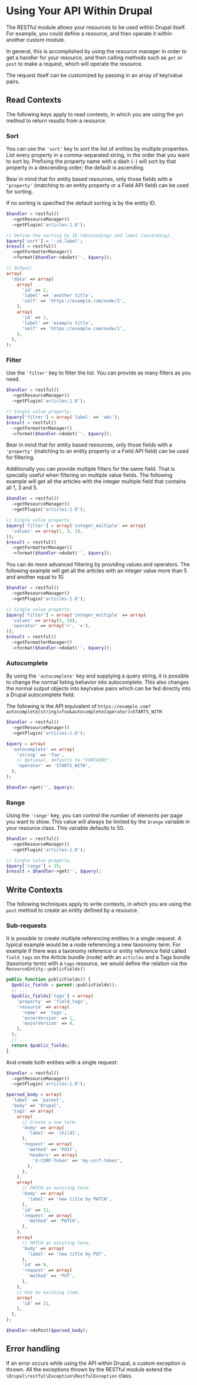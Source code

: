 # Using Your API Within Drupal

The RESTful module allows your resources to be used within Drupal itself. For
example, you could define a resource, and then operate it within another
custom module.

In general, this is accomplished by using the resource manager in order to get a
handler for your resource, and then calling methods such as `get` or `post` to
make a request, which will operate the resource.

The request itself can be customized by passing in an array of key/value pairs.

## Read Contexts
The following keys apply to read contexts, in which you are using the `get`
method to return results from a resource.

### Sort
You can use the `'sort'` key to sort the list of entities by multiple
properties.  List every property in a comma-separated string, in the order that
you want to sort by.  Prefixing the property name with a dash (``-``) will sort
 by that property in a descending order; the default is ascending.

Bear in mind that for entity based resources, only those fields with a
`'property'` (matching to an entity property or a Field API field) can be used
for sorting.

If no sorting is specified the default sorting is by the entity ID.

```php
$handler = restful()
  ->getResourceManager()
  ->getPlugin('articles:1.0');

// Define the sorting by ID (descending) and label (ascending).
$query['sort'] = '-id,label';
$result = restful()
  ->getFormatterManager()
  ->format($handler->doGet('', $query));

// Output:
array(
  'data' => array(
    array(
      'id' => 2,
      'label' => 'another title',
      'self' => 'https://example.com/node/2',
    ),
    array(
      'id' => 1,
      'label' => 'example title',
      'self' => 'https://example.com/node/1',
    ),
  ),
);
```


### Filter
Use the `'filter'` key to filter the list. You can provide as many filters as
you need.

```php
$handler = restful()
  ->getResourceManager()
  ->getPlugin('articles:1.0');

// Single value property.
$query['filter'] = array('label' => 'abc');
$result = restful()
  ->getFormatterManager()
  ->format($handler->doGet('', $query));
```

Bear in mind that for entity based resources, only those fields with a
`'property'` (matching to an entity property or a Field API field) can be used
for filtering.

Additionally you can provide multiple filters for the same field. That is
specially useful when filtering on multiple value fields. The following example
will get all the articles with the integer multiple field that contains all 1, 3
and 5.

```php
$handler = restful()
  ->getResourceManager()
  ->getPlugin('articles:1.0');

// Single value property.
$query['filter'] = array('integer_multiple' => array(
  'values' => array(1, 3, 5),
));
$result = restful()
  ->getFormatterManager()
  ->format($handler->doGet('', $query));
```

You can do more advanced filtering by providing values and operators. The
following example will get all the articles with an integer value more than 5
and another equal to 10.

```php
$handler = restful()
  ->getResourceManager()
  ->getPlugin('articles:1.0');

// Single value property.
$query['filter'] = array('integer_multiple' => array(
  'values' => array(5, 10),
  'operator' => array('>', '='),
));
$result = restful()
  ->getFormatterManager()
  ->format($handler->doGet('', $query));
```

### Autocomplete
By using the `'autocomplete'` key and supplying a query string, it is possible
to change the normal listing behavior into autocomplete.  This also changes
the normal output objects into key/value pairs which can be fed directly into
a Drupal autocomplete field.

The following is the API equivalent of
`https://example.com?autocomplete[string]=foo&autocomplete[operator]=STARTS_WITH`

```php
$handler = restful()
  ->getResourceManager()
  ->getPlugin('articles:1.0');

$query = array(
  'autocomplete' => array(
    'string' => 'foo',
    // Optional, defaults to "CONTAINS".
    'operator' => 'STARTS_WITH',
  ),
);

$handler->get('', $query);
```


### Range
Using the `'range'` key, you can control the number of elements per page you
want to show. This value will always be limited by the `$range` variable in your
 resource class. This variable defaults to 50.

```php
$handler = restful()
  ->getResourceManager()
  ->getPlugin('articles:1.0');

// Single value property.
$query['range'] = 25;
$result = $handler->get('', $query);
```

## Write Contexts

The following techniques apply to write contexts, in which you are using the
`post` method to create an entity defined by a resource.

### Sub-requests
It is possible to create multiple referencing entities in a single request. A
typical example would be a node referencing a new taxonomy term. For example if
there was a taxonomy reference or entity reference field called ``field_tags``
on the  Article bundle (node) with an ``articles`` and a Tags bundle (taxonomy
term) with a ``tags`` resource, we would define the relation via the
``ResourceEntity::publicFields()``

```php
public function publicFields() {
  $public_fields = parent::publicFields();
  // ...
  $public_fields['tags'] = array(
    'property' => 'field_tags',
    'resource' => array(
      'name' => 'tags',
      'minorVersion' => 1,
      'majorVersion' => 0,
    ),
  );
  // ...
  return $public_fields;
}

```

And create both entities with a single request:

```php
$handler = restful()
  ->getResourceManager()
  ->getPlugin('articles:1.0');

$parsed_body = array(
  'label' => 'parent',
  'body' => 'Drupal',
  'tags' => array(
    array(
      // Create a new term.
      'body' => array(
        'label' => 'child1',
      ),
      'request' => array(
        'method' => 'POST',
        'headers' => array(
          'X-CSRF-Token' => 'my-csrf-token',
        ),
      ),
    ),
    array(
      // PATCH an existing term.
      'body' => array(
        'label' => 'new title by PATCH',
      ),
      'id' => 12,
      'request' => array(
        'method' => 'PATCH',
      ),
    ),
    array(
      // PATCH an existing term.
      'body' => array(
        'label' => 'new title by PUT',
      ),
      'id' => 9,
      'request' => array(
        'method' => 'PUT',
      ),
    ),
    // Use an existing item.
    array(
      'id' => 21,
    ),
  ),
);

$handler->doPost($parsed_body);
```


## Error handling
If an error occurs while using the API within Drupal, a custom exception is
thrown.  All the exceptions thrown by the RESTful module extend the
`\Drupal\restful\Exception\RestfulException` class.
